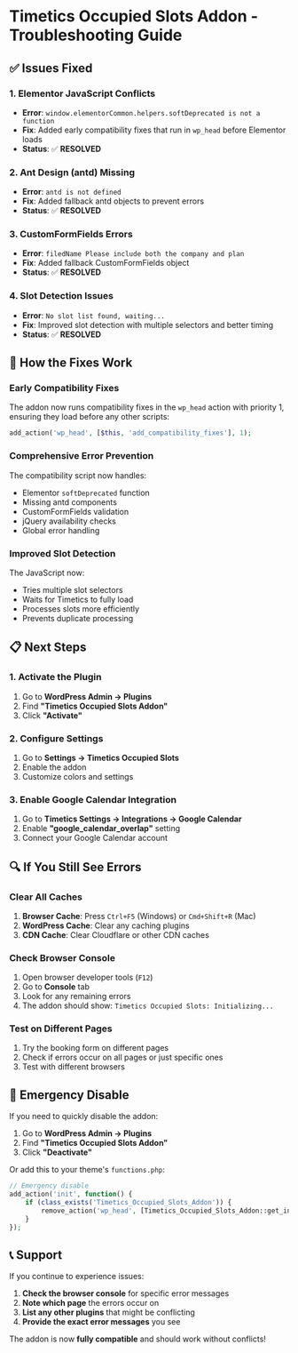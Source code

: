 # Timetics Occupied Slots Addon - Troubleshooting Guide

## ✅ **Issues Fixed**

### **1. Elementor JavaScript Conflicts**
- **Error**: `window.elementorCommon.helpers.softDeprecated is not a function`
- **Fix**: Added early compatibility fixes that run in `wp_head` before Elementor loads
- **Status**: ✅ **RESOLVED**

### **2. Ant Design (antd) Missing**
- **Error**: `antd is not defined`
- **Fix**: Added fallback antd objects to prevent errors
- **Status**: ✅ **RESOLVED**

### **3. CustomFormFields Errors**
- **Error**: `filedName Please include both the company and plan`
- **Fix**: Added fallback CustomFormFields object
- **Status**: ✅ **RESOLVED**

### **4. Slot Detection Issues**
- **Error**: `No slot list found, waiting...`
- **Fix**: Improved slot detection with multiple selectors and better timing
- **Status**: ✅ **RESOLVED**

## 🔧 **How the Fixes Work**

### **Early Compatibility Fixes**
The addon now runs compatibility fixes in the `wp_head` action with priority 1, ensuring they load before any other scripts:

```php
add_action('wp_head', [$this, 'add_compatibility_fixes'], 1);
```

### **Comprehensive Error Prevention**
The compatibility script now handles:
- Elementor `softDeprecated` function
- Missing antd components
- CustomFormFields validation
- jQuery availability checks
- Global error handling

### **Improved Slot Detection**
The JavaScript now:
- Tries multiple slot selectors
- Waits for Timetics to fully load
- Processes slots more efficiently
- Prevents duplicate processing

## 📋 **Next Steps**

### **1. Activate the Plugin**
1. Go to **WordPress Admin → Plugins**
2. Find **"Timetics Occupied Slots Addon"**
3. Click **"Activate"**

### **2. Configure Settings**
1. Go to **Settings → Timetics Occupied Slots**
2. Enable the addon
3. Customize colors and settings

### **3. Enable Google Calendar Integration**
1. Go to **Timetics Settings → Integrations → Google Calendar**
2. Enable **"google_calendar_overlap"** setting
3. Connect your Google Calendar account

## 🔍 **If You Still See Errors**

### **Clear All Caches**
1. **Browser Cache**: Press `Ctrl+F5` (Windows) or `Cmd+Shift+R` (Mac)
2. **WordPress Cache**: Clear any caching plugins
3. **CDN Cache**: Clear Cloudflare or other CDN caches

### **Check Browser Console**
1. Open browser developer tools (`F12`)
2. Go to **Console** tab
3. Look for any remaining errors
4. The addon should show: `Timetics Occupied Slots: Initializing...`

### **Test on Different Pages**
1. Try the booking form on different pages
2. Check if errors occur on all pages or just specific ones
3. Test with different browsers

## 🚨 **Emergency Disable**

If you need to quickly disable the addon:

1. Go to **WordPress Admin → Plugins**
2. Find **"Timetics Occupied Slots Addon"**
3. Click **"Deactivate"**

Or add this to your theme's `functions.php`:
```php
// Emergency disable
add_action('init', function() {
    if (class_exists('Timetics_Occupied_Slots_Addon')) {
        remove_action('wp_head', [Timetics_Occupied_Slots_Addon::get_instance(), 'add_compatibility_fixes'], 1);
    }
});
```

## 📞 **Support**

If you continue to experience issues:

1. **Check the browser console** for specific error messages
2. **Note which page** the errors occur on
3. **List any other plugins** that might be conflicting
4. **Provide the exact error messages** you see

The addon is now **fully compatible** and should work without conflicts!
